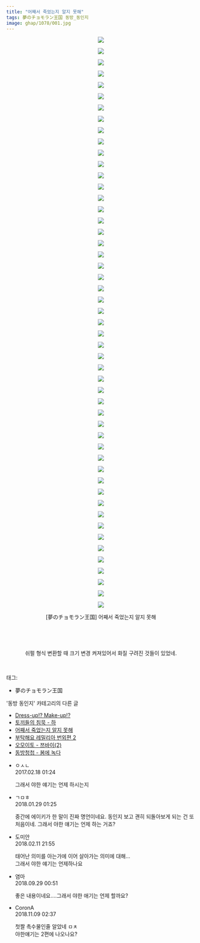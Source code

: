 ```yaml
---
title: "어째서 죽었는지 알지 못해"
tags: 夢のチョモラン王国 동방_동인지
image: ghap/1078/001.jpg
---
```

<div class="article">
<p style="text-align: center; clear: none; float: none;"><img src="{{ site.nasurl }}/ghap/1078/001.jpg"/></p>
<p style="text-align: center; clear: none; float: none;"><img src="{{ site.nasurl }}/ghap/1078/002.jpg"/></p>
<p style="text-align: center; clear: none; float: none;"><img src="{{ site.nasurl }}/ghap/1078/003.jpg"/></p>
<p style="text-align: center; clear: none; float: none;"><img src="{{ site.nasurl }}/ghap/1078/004.jpg"/></p>
<p style="text-align: center; clear: none; float: none;"><img src="{{ site.nasurl }}/ghap/1078/005.jpg"/></p>
<p style="text-align: center; clear: none; float: none;"><img src="{{ site.nasurl }}/ghap/1078/006.jpg"/></p>
<p style="text-align: center; clear: none; float: none;"><img src="{{ site.nasurl }}/ghap/1078/007.jpg"/></p>
<p style="text-align: center; clear: none; float: none;"><img src="{{ site.nasurl }}/ghap/1078/008.jpg"/></p>
<p style="text-align: center; clear: none; float: none;"><img src="{{ site.nasurl }}/ghap/1078/009.jpg"/></p>
<p style="text-align: center; clear: none; float: none;"><img src="{{ site.nasurl }}/ghap/1078/010.jpg"/></p>
<p style="text-align: center; clear: none; float: none;"><img src="{{ site.nasurl }}/ghap/1078/011.jpg"/></p>
<p style="text-align: center; clear: none; float: none;"><img src="{{ site.nasurl }}/ghap/1078/012.jpg"/></p>
<p style="text-align: center; clear: none; float: none;"><img src="{{ site.nasurl }}/ghap/1078/013.jpg"/></p>
<p style="text-align: center; clear: none; float: none;"><img src="{{ site.nasurl }}/ghap/1078/014.jpg"/></p>
<p style="text-align: center; clear: none; float: none;"><img src="{{ site.nasurl }}/ghap/1078/015.jpg"/></p>
<p style="text-align: center; clear: none; float: none;"><img src="{{ site.nasurl }}/ghap/1078/016.jpg"/></p>
<p style="text-align: center; clear: none; float: none;"><img src="{{ site.nasurl }}/ghap/1078/017.jpg"/></p>
<p style="text-align: center; clear: none; float: none;"><img src="{{ site.nasurl }}/ghap/1078/018.jpg"/></p>
<p style="text-align: center; clear: none; float: none;"><img src="{{ site.nasurl }}/ghap/1078/019.jpg"/></p>
<p style="text-align: center; clear: none; float: none;"><img src="{{ site.nasurl }}/ghap/1078/020.jpg"/></p>
<p style="text-align: center; clear: none; float: none;"><img src="{{ site.nasurl }}/ghap/1078/021.jpg"/></p>
<p style="text-align: center; clear: none; float: none;"><img src="{{ site.nasurl }}/ghap/1078/022.jpg"/></p>
<p style="text-align: center; clear: none; float: none;"><img src="{{ site.nasurl }}/ghap/1078/023.jpg"/></p>
<p style="text-align: center; clear: none; float: none;"><img src="{{ site.nasurl }}/ghap/1078/024.jpg"/></p>
<p style="text-align: center; clear: none; float: none;"><img src="{{ site.nasurl }}/ghap/1078/025.jpg"/></p>
<p style="text-align: center; clear: none; float: none;"><img src="{{ site.nasurl }}/ghap/1078/026.jpg"/></p>
<p style="text-align: center; clear: none; float: none;"><img src="{{ site.nasurl }}/ghap/1078/027.jpg"/></p>
<p style="text-align: center; clear: none; float: none;"><img src="{{ site.nasurl }}/ghap/1078/028.jpg"/></p>
<p style="text-align: center; clear: none; float: none;"><img src="{{ site.nasurl }}/ghap/1078/029.jpg"/></p>
<p style="text-align: center; clear: none; float: none;"><img src="{{ site.nasurl }}/ghap/1078/030.jpg"/></p>
<p style="text-align: center; clear: none; float: none;"><img src="{{ site.nasurl }}/ghap/1078/031.jpg"/></p>
<p style="text-align: center; clear: none; float: none;"><img src="{{ site.nasurl }}/ghap/1078/032.jpg"/></p>
<p style="text-align: center; clear: none; float: none;"><img src="{{ site.nasurl }}/ghap/1078/033.jpg"/></p>
<p style="text-align: center; clear: none; float: none;"><img src="{{ site.nasurl }}/ghap/1078/034.jpg"/></p>
<p style="text-align: center; clear: none; float: none;"><img src="{{ site.nasurl }}/ghap/1078/035.jpg"/></p>
<p style="text-align: center; clear: none; float: none;"><img src="{{ site.nasurl }}/ghap/1078/036.jpg"/></p>
<p style="text-align: center; clear: none; float: none;"><img src="{{ site.nasurl }}/ghap/1078/037.jpg"/></p>
<p style="text-align: center; clear: none; float: none;"><img src="{{ site.nasurl }}/ghap/1078/038.jpg"/></p>
<p style="text-align: center; clear: none; float: none;"><img src="{{ site.nasurl }}/ghap/1078/039.jpg"/></p>
<p style="text-align: center; clear: none; float: none;"><img src="{{ site.nasurl }}/ghap/1078/040.jpg"/></p>
<p style="text-align: center; clear: none; float: none;"><img src="{{ site.nasurl }}/ghap/1078/041.jpg"/></p>
<p style="text-align: center; clear: none; float: none;"><img src="{{ site.nasurl }}/ghap/1078/042.jpg"/></p>
<p style="text-align: center; clear: none; float: none;"><img src="{{ site.nasurl }}/ghap/1078/043.jpg"/></p>
<p style="text-align: center; clear: none; float: none;"><img src="{{ site.nasurl }}/ghap/1078/044.jpg"/></p>
<p style="text-align: center; clear: none; float: none;"><img src="{{ site.nasurl }}/ghap/1078/045.jpg"/></p>
<p style="text-align: center; clear: none; float: none;"><img src="{{ site.nasurl }}/ghap/1078/046.jpg"/></p>
<p style="text-align: center; clear: none; float: none;"><img src="{{ site.nasurl }}/ghap/1078/047.jpg"/></p>
<p style="text-align: center; clear: none; float: none;"><img src="{{ site.nasurl }}/ghap/1078/048.jpg"/></p>
<p style="text-align: center; clear: none; float: none;"><img src="{{ site.nasurl }}/ghap/1078/049.jpg"/></p>
<p style="text-align: center; clear: none; float: none;"><img src="{{ site.nasurl }}/ghap/1078/050.jpg"/></p>
<p style="text-align: center; clear: none; float: none;"><img src="{{ site.nasurl }}/ghap/1078/051.jpg"/></p>
<p style="text-align: center; clear: none; float: none;">[夢のチョモラン王国] 어째서 죽었는지 알지 못해</p>
<p style="text-align: center; clear: none; float: none;"><br/></p>
<p style="text-align: center; clear: none; float: none;"><br/></p>
<p style="text-align: center; clear: none; float: none;">쉬펄 형식 변환할 때 크기 변경 켜져있어서 화질 구려진 것들이 있었네.</p>
<p><br/></p>
</div><div class="tagTrail">
<p>태그: </p>
<ul>
<li>夢のチョモラン王国</li>
</ul>
</div><div class="another">
<p>'동방 동인지' 카테고리의 다른 글</p>
<ul>
<li><a href="/2016-07-24-ghap_1080">Dress-up!? Make-up!?</a></li>
<li><a href="/2016-07-24-ghap_1079">토끼들의 침묵 - 하</a></li>
<li><a href="/2016-07-24-ghap_1078">어째서 죽었는지 알지 못해</a></li>
<li><a href="/2016-07-24-ghap_1077">부탁해요 레밀리아 번외편 2</a></li>
<li><a href="/2016-07-24-ghap_1076">오모이토 - 쯔바이(2)</a></li>
<li><a href="/2016-07-24-ghap_1075">동방청첩 - 봄에 녹다</a></li>
</ul>
</div><div class="cb_module cb_fluid">
<div class="cb_wrt cb_profile">
<div class="comment">
<ul>
<li class="cb_thumb_off" id="comment14918081">
<div class="cb_comment_area">
<div class="cb_info_area">
<div class="cb_section">
<span class="cb_nick_name">ㅇㅅㄴ</span>
</div>
<div class="cb_section">
<span class="cb_date">2017.02.18 01:24 </span>
</div>
</div>
<div class="cb_dsc_comment">
<p class="cb_dsc">
											그래서 야한 얘기는 언제 하시는지
										</p>
</div>
</div></li>
<li class="cb_thumb_off" id="comment15185969">
<div class="cb_comment_area">
<div class="cb_info_area">
<div class="cb_section">
<span class="cb_nick_name">ㄱㅁㅎ</span>
</div>
<div class="cb_section">
<span class="cb_date">2018.01.29 01:25 </span>
</div>
</div>
<div class="cb_dsc_comment">
<p class="cb_dsc">
											중간에 에이키가 한 말이 진짜 명언이네요. 동인지 보고 괜히 되돌아보게 되는 건 또 처음이네. 그래서 야한 얘기는 언제 하는 거죠?
										</p>
</div>
</div></li>
<li class="cb_thumb_off" id="comment15197609">
<div class="cb_comment_area">
<div class="cb_info_area">
<div class="cb_section">
<span class="cb_nick_name">도미안</span>
</div>
<div class="cb_section">
<span class="cb_date">2018.02.11 21:55 </span>
</div>
</div>
<div class="cb_dsc_comment">
<p class="cb_dsc">
											태어난 의미를 아는가에 이어 살아가는 의미에 대해...<br/>
그래서 야한 얘기는 언제하나요
										</p>
</div>
</div></li>
<li class="cb_thumb_off" id="comment15341449">
<div class="cb_comment_area">
<div class="cb_info_area">
<div class="cb_section">
<span class="cb_nick_name">염마</span>
</div>
<div class="cb_section">
<span class="cb_date">2018.09.29 00:51 </span>
</div>
</div>
<div class="cb_dsc_comment">
<p class="cb_dsc">
											좋은 내용이네요....그래서 야한 애기는 언제 할까요?
										</p>
</div>
</div></li>
<li class="cb_thumb_off" id="comment15370199">
<div class="cb_comment_area">
<div class="cb_info_area">
<div class="cb_section">
<span class="cb_nick_name">CoronA</span>
</div>
<div class="cb_section">
<span class="cb_date">2018.11.09 02:37 </span>
</div>
</div>
<div class="cb_dsc_comment">
<p class="cb_dsc">
											첫짤 촉수물인줄 알았네 ㅁㅊ<br/>
야한얘기는 2편에 나오나요?
										</p>
</div>
</div></li>
</ul>
</div>
</div><!-- commentList close -->
</div>